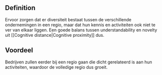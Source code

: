 ## Definition
Ervoor zorgen dat er diversiteit bestaat tussen de verschillende ondernemingen in een regio, maar dat hun kennis en activiteiten ook niet te ver van elkaar liggen. Een goede balans tussen understandability en novelty uit [[Cognitive distance|Cognitive proximity]] dus.

## Voordeel
Bedrijven zullen eerder bij een regio gaan die dicht gerelateerd is aan hun activiteiten, waardoor de volledige regio dus groeit.